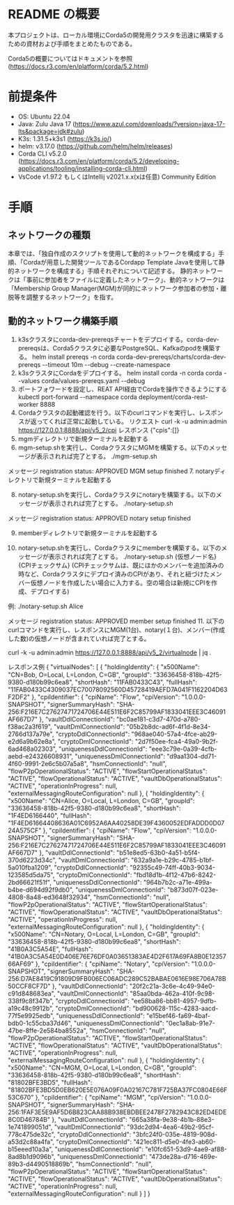 # README の概要
本プロジェクトは、ローカル環境にCorda5の開発用クラスタを迅速に構築するための資材および手順をまとめたものである。

Corda5の概要についてはドキュメントを参照(https://docs.r3.com/en/platform/corda/5.2.html)

# 前提条件
- OS: Ubuntu 22.04
- Java: Zulu Java 17 (https://www.azul.com/downloads/?version=java-17-lts&package=jdk#zulu)
- K3s: 1.31.5+k3s1 (https://k3s.io/)
- helm: v3.17.0 (https://github.com/helm/helm/releases)
- Corda CLI v5.2.0 (https://docs.r3.com/en/platform/corda/5.2/developing-applications/tooling/installing-corda-cli.html)
- VsCode v1.97.2 もしくはIntellij v2021.x.x(xは任意) Community Edition

# 手順
## ネットワークの種類
本章では、「独自作成のスクリプトを使用して動的ネットワークを構成する」手順、「Cordaが用意した開発ツールであるCordapp Template Javaを使用して静的ネットワークを構成する」手順それぞれについて記述する。
静的ネットワークは「事前に参加者をファイルに定義したネットワーク」、動的ネットワークは「Membership Group Manager(MGM)が同的にネットワーク参加者の参加・離脱等を調整するネットワーク」を指す。
## 動的ネットワーク構築手順
1. k3sクラスタにcorda-dev-prereqsチャートをデプロイする。corda-dev-prereqsは、Corda5クラスタに必要なPostgreSQL、Kafkaのpodを構築する。
helm install prereqs -n corda corda-dev-prereqs/charts/corda-dev-prereqs --timeout 10m  --debug --create-namespace
2. k3sクラスタにCordaをデプロイする。
helm install corda -n corda corda --values corda/values-prereqs.yaml --debug
3. ポートフォワードを設定し、REAT API経由でCordaを操作できるようにする
kubectl port-forward --namespace corda deployment/corda-rest-worker 8888
4. Cordaクラスタの起動確認を行う。以下のcurlコマンドを実行し、レスポンスが返ってくれば正常に起動している。
リクエスト
curl -k -u admin:admin https://127.0.0.1:8888/api/v5_2/cpi
レスポンス
{"cpis":[]}
5. mgmディレクトリで新規ターミナルを起動する
6. mgm-setup.shを実行し、CordaクラスタにMGMを構築する。以下のメッセージが表示されれば完了とする。
./mgm-setup.sh

メッセージ
registration status: APPROVED
MGM setup finished
7. notaryディレクトリで新規ターミナルを起動する

8. notary-setup.shを実行し、Cordaクラスタにnotaryを構築する。以下のメッセージが表示されれば完了とする。
./notary-setup.sh

メッセージ
registration status: APPROVED
notary setup finished

9. memberディレクトリで新規ターミナルを起動する

10. notary-setup.shを実行し、Cordaクラスタにmemberを構築する。以下のメッセージが表示されれば完了とする。
./notary-setup.sh {仮想ノード名} {CPIチェックサム}
(CPIチェックサムは、既にほかのメンバーを追加済みの時など、Cordaクラスタにデプロイ済みのCPIがあり、それと紐づけたメンバー仮想ノードを作成したい場合に入力する。空の場合は新規にCPIを作成、デプロイする)

例: ./notary-setup.sh Alice

メッセージ
registration status: APPROVED
member setup finished
11. 以下のcurlコマンドを実行し、レスポンスにMGM(1台)、notary(１台)、メンバー(作成した数)の仮想ノードが含まれていれば完了とする。

curl -k -u admin:admin https://127.0.0.1:8888/api/v5_2/virtualnode | jq .

レスポンス例
{
  "virtualNodes": [
    {
      "holdingIdentity": {
        "x500Name": "CN=Bob, O=Local, L=London, C=GB",
        "groupId": "33636458-818b-42f5-9380-d180b99c6ea8",
        "shortHash": "11FAB0433C43",
        "fullHash": "11FAB0433C4309037EC70078092560D45728419AEFD7A041F1162204D63F2DF2"
      },
      "cpiIdentifier": {
        "cpiName": "Flow",
        "cpiVersion": "1.0.0.0-SNAPSHOT",
        "signerSummaryHash": "SHA-256:F216E7C27627471724706E44E511E6F2C85799AF1833041EEE3C46091AF667D7"
      },
      "vaultDdlConnectionId": "bc0ae181-c3d7-470d-a780-f38ac2a3f619",
      "vaultDmlConnectionId": "05b2b8dc-ad6f-4f1d-8e34-2766d137a79e",
      "cryptoDdlConnectionId": "968ae040-57a4-4fce-ab29-e2d6a9b62e8a",
      "cryptoDmlConnectionId": "2d7f50ee-fca4-49a0-9b2f-6ad468a02303",
      "uniquenessDdlConnectionId": "eee3c79e-0a39-4cfb-aebd-e24326608931",
      "uniquenessDmlConnectionId": "d9aa1304-dd71-4f60-9991-2e6c5b07a5a8",
      "hsmConnectionId": "null",
      "flowP2pOperationalStatus": "ACTIVE",
      "flowStartOperationalStatus": "ACTIVE",
      "flowOperationalStatus": "ACTIVE",
      "vaultDbOperationalStatus": "ACTIVE",
      "operationInProgress": null,
      "externalMessagingRouteConfiguration": null
    },
    {
      "holdingIdentity": {
        "x500Name": "CN=Alice, O=Local, L=London, C=GB",
        "groupId": "33636458-818b-42f5-9380-d180b99c6ea8",
        "shortHash": "1F4ED6166440",
        "fullHash": "1F4ED61664408636A01C6952A6AA40258DE39F4360052EDFADDD0D0724A575CF"
      },
      "cpiIdentifier": {
        "cpiName": "Flow",
        "cpiVersion": "1.0.0.0-SNAPSHOT",
        "signerSummaryHash": "SHA-256:F216E7C27627471724706E44E511E6F2C85799AF1833041EEE3C46091AF667D7"
      },
      "vaultDdlConnectionId": "b51e8ed5-63b0-4a51-b5f4-370d6223d34c",
      "vaultDmlConnectionId": "632a9a1e-b29c-4785-b1bf-5a010fba1209",
      "cryptoDdlConnectionId": "92355c49-74ff-40b3-9034-123585d5da75",
      "cryptoDmlConnectionId": "fbd18d1b-4f12-47b6-8242-2bd66621f51f",
      "uniquenessDdlConnectionId": "964b7b2c-a71e-499a-b4be-d694d92f9db0",
      "uniquenessDmlConnectionId": "b873d07f-023e-4808-8a48-ed3648f32934",
      "hsmConnectionId": "null",
      "flowP2pOperationalStatus": "ACTIVE",
      "flowStartOperationalStatus": "ACTIVE",
      "flowOperationalStatus": "ACTIVE",
      "vaultDbOperationalStatus": "ACTIVE",
      "operationInProgress": null,
      "externalMessagingRouteConfiguration": null
    },
    {
      "holdingIdentity": {
        "x500Name": "CN=Notary, O=Local, L=London, C=GB",
        "groupId": "33636458-818b-42f5-9380-d180b99c6ea8",
        "shortHash": "41B0A3C5A54E",
        "fullHash": "41B0A3C5A54E0D406E76E76DF0A03651383AE4D2F617A69FA8B0E1235766AF69"
      },
      "cpiIdentifier": {
        "cpiName": "Notary",
        "cpiVersion": "1.0.0.0-SNAPSHOT",
        "signerSummaryHash": "SHA-256:D7AE8419C91809D9FB006EC06ADC289C52BABAE0616E98E706A78B50CCF8CF7D"
      },
      "vaultDdlConnectionId": "20f2c21a-3c6e-4c49-94e0-c91d848683ea",
      "vaultDmlConnectionId": "85aa0bda-462a-410f-9c98-338f9c8f347b",
      "cryptoDdlConnectionId": "ee58ba86-bb81-4957-9dfb-a19c48c9912b",
      "cryptoDmlConnectionId": "bd900628-115c-4283-aacd-77f5e9925edb",
      "uniquenessDdlConnectionId": "e15bef46-fa69-4baf-bdb0-1c55cba37d46",
      "uniquenessDmlConnectionId": "0ec1a8ab-91e7-47be-8ffe-2e584ba8552a",
      "hsmConnectionId": "null",
      "flowP2pOperationalStatus": "ACTIVE",
      "flowStartOperationalStatus": "ACTIVE",
      "flowOperationalStatus": "ACTIVE",
      "vaultDbOperationalStatus": "ACTIVE",
      "operationInProgress": null,
      "externalMessagingRouteConfiguration": null
    },
    {
      "holdingIdentity": {
        "x500Name": "CN=MGM, O=Local, L=London, C=GB",
        "groupId": "33636458-818b-42f5-9380-d180b99c6ea8",
        "shortHash": "81802BFE3BD5",
        "fullHash": "81802BFE3BD5D0EB620E5E076A09F0A02167C781F725BA37FC0804E66F53C670"
      },
      "cpiIdentifier": {
        "cpiName": "MGM",
        "cpiVersion": "1.0.0.0-SNAPSHOT",
        "signerSummaryHash": "SHA-256:1FAF3E5E9AF5D6B823CAA88B938EBDBEE2478F2782943C82ED4EDE8C0D46784B"
      },
      "vaultDdlConnectionId": "665a38fa-9e38-4b1b-88e3-1e741899051d",
      "vaultDmlConnectionId": "93dc2d94-4ea6-49b2-95cf-778c475de32c",
      "cryptoDdlConnectionId": "3bfc24f0-035e-4819-908d-a53d2c88a4fa",
      "cryptoDmlConnectionId": "421ec811-d5e0-4fe3-ab60-b15eeed10a3a",
      "uniquenessDdlConnectionId": "e10fc651-53d9-4ae9-af88-8ad8b1d9096b",
      "uniquenessDmlConnectionId": "473de28a-d716-469e-89b3-d4490518869b",
      "hsmConnectionId": "null",
      "flowP2pOperationalStatus": "ACTIVE",
      "flowStartOperationalStatus": "ACTIVE",
      "flowOperationalStatus": "ACTIVE",
      "vaultDbOperationalStatus": "ACTIVE",
      "operationInProgress": null,
      "externalMessagingRouteConfiguration": null
    }
  ]
}